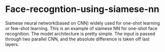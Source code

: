 # Face-recogntion-using-siamese-nn

Siamese neural network(based on CNN) widely used for one-shot learning or few-shot learning. This is an example of siamese NN for one-shot face recognition. The model architecture is pretty simple. The input is passed through two parallel CNN, and the absolute difference is taken off last layers. 
